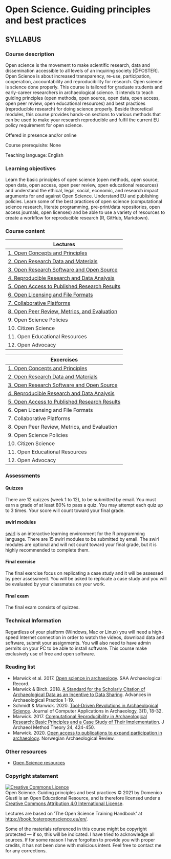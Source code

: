 Open Science. Guiding principles and best practices
===================================================

## SYLLABUS

### Course description

Open science is the movement to make scientific research, data and dissemination accessible to all levels of an inquiring society [@FOSTER]. Open Science is about increased transparency, re-use, participation, cooperation, accountability and reproducibility for research. Open science is science done properly. This course is tailored for graduate students and early-career researchers in archaeological science. It intends to teach guiding principles (open methods, open source, open data, open access, open peer review, open educational resources) and best practices (reproducible research) for doing science properly. Beside theoretical modules, this course provides hands-on sections to various methods that can be used to make your research reproducible and fulfil the current EU policy requirement for open science.

Offered in presence and/or online

Course prerequisite: None

Teaching language: English

### Learning objectives

Learn the basic principles of open science (open methods, open source, open data, open access, open peer review, open educational resources) and understand the ethical, legal, social, economic, and research impact arguments for and against Open Science. Understand EU and publishing policies. Learn some of the best practices of open science (computational science research, literate programming, pre-print/data repositories, open access journals, open licenses) and be able to use a variety of resources to create a workflow for reproducible research (R, GitHub, Markdown).

### Course content

| Lectures                                                                |
|-------------------------------------------------------------------------|
| [1. Open Concepts and Principles](./1_open_concepts_and_principles/openscience_1_lecture/index.html) |
| [2. Open Research Data and Materials](./2_open_research_data_and_materials/openscience_2_lecture/index.html) |
| [3. Open Research Software and Open Source](./3_open_research_software_and_open_source/openscience_3_lecture/index.html) |
| [4. Reproducible Research and Data Analysis](./4_reproducible_research_and_data_analysis/openscience_4_lecture/index.html) |
| [5. Open Access to Published Research Results](./5_open_access_to_published_research_results/openscience_5_lecture/index.html) |
| [6. Open Licensing and File Formats](./6_open_licensing_and_file_formats/openscience_6_lecture/index.html) |
| [7. Collaborative Platforms](./7_collaborative_platforms/openscience_7_lecture/index.html) |
| [8. Open Peer Review, Metrics, and Evaluation](./8_open_peer_review_metrics_and_evaluation/openscience_8_lecture/index.html) |
| 9. Open Science Policies                     |
| 10. Citizen Science                          |
| 11. Open Educational Resources               |
| 12. Open Advocacy                            |

| Excercises                                                              |
|-------------------------------------------------------------------------|
| [1. Open Concepts and Principles](./1_open_concepts_and_principles/openscience_1_exercises/index.html)     |
| [2. Open Research Data and Materials](./2_open_research_data_and_materials/openscience_2_exercises/index.html) |
| [3. Open Research Software and Open Source](./3_open_research_software_and_open_source/openscience_3_exercises/index.html) |
| [4. Reproducible Research and Data Analysis](./4_reproducible_research_and_data_analysis/openscience_4_exercises/index.html) |
| [5. Open Access to Published Research Results](./5_open_access_to_published_research_results/openscience_5_exercises/index.html) |
| 6. Open Licensing and File Formats           |
| 7. Collaborative Platforms                   |
| 8. Open Peer Review, Metrics, and Evaluation |
| 9. Open Science Policies                     |
| 10. Citizen Science                          |
| 11. Open Educational Resources               |
| 12. Open Advocacy                            |

### Assessments

#### Quizzes

There are 12 quizzes (week 1 to 12), to be submitted by email. You must earn a grade of at least 80% to pass a quiz. You may attempt each quiz up to 3 times. Your score will count toward your final grade.

#### swirl modules

[swirl](https://swirlstats.com/) is an interactive learning environment for the R programming language. There are 15 swirl modules to be submitted by email. The swirl modules are optional and will not count toward your final grade, but it is highly recommended to complete them.

#### Final exercise

The final exercise focus on replicating a case study and it will be assessed by peer assessment. You will be asked to replicate a case study and you will be evaluated by your classmates on your work.

#### Final exam

The final exam consists of quizzes.

### Technical Information

Regardless of your platform (Windows, Mac or Linux) you will need a high-speed Internet connection in order to watch the videos, download data and software, submit your assignments. You will also need to have admin permits on your PC to be able to install software. This course make exclusively use of free and open software.

### Reading list

* Marwick et al. 2017. [Open science in archaeology](https://osf.io/preprints/socarxiv/72n8g/). SAA Archaeological Record.
* Marwick & Birch. 2018. [A Standard for the Scholarly Citation of Archaeological Data as an Incentive to Data Sharing](https://doi.org/10.1017/aap.2018.3). Advances in Archaeological Practice 1-19.
* Schmidt & Marwick. 2020. [Tool-Driven Revolutions in Archaeological Science](http://doi.org/10.5334/jcaa.29). Journal of Computer Applications in Archaeology, 3(1), 18-32.
* Marwick. 2017. [Computational Reproducibility in Archaeological Research: Basic Principles and a Case Study of Their Implementation](https://doi.org/10.1007/s10816-015-9272-9). J Archaeol Method Theory 24, 424-450.
* Marwick. 2020. [Open access to publications to expand participation in archaeology](https://doi.org/10.1080/00293652.2020.1837233). Norwegian Archaeological Review.

### Other resources

* [Open Science resources](./openscience_resources.md)

### Copyright statement

<a rel="license" href="http://creativecommons.org/licenses/by/4.0/"><img alt="Creative Commons Licence" style="border-width:0" src="https://i.creativecommons.org/l/by/4.0/88x31.png" /></a><br /><span xmlns:dct="http://purl.org/dc/terms/" property="dct:title">Open Science. Guiding principles and best practices</span> © 2021 by <span xmlns:cc="http://creativecommons.org/ns#" property="cc:attributionName">Domenico Giusti</span> is an Open Educational Resource, and is therefore licensed under a <a rel="license" href="http://creativecommons.org/licenses/by/4.0/">Creative Commons Attribution 4.0 International License</a>.<br />

Lectures are based on 'The Open Science Training Handbook' at <a xmlns:dct="http://purl.org/dc/terms/" href="https://book.fosteropenscience.eu/en/" rel="dct:source">https://book.fosteropenscience.eu/en/</a>.

Some of the materials referenced in this course might be copyright protected — if so, this will be indicated. I have tried to acknowledge all sources. If for some reason I have forgotten to provide you with proper credits, it has not been done with malicious intent. Feel free to contact me for any corrections.
